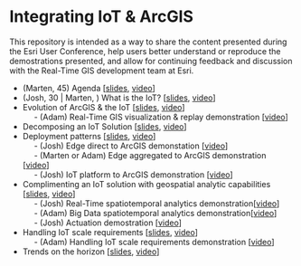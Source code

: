 # Integrating IoT & ArcGIS

This repository is intended as a way to share the content presented during the Esri User Conference, help users better understand or reproduce the demostrations presented, and allow for continuing feedback and discussion with the Real-Time GIS development team at Esri.


- (Marten, 45) Agenda [<a href="https://esri.box.com/s/bchtawkhjdadivu1bqb7p1hn7ylkh908">slides</a>, <a href="TODO">video</a>]<br>
- (Josh, 30 | Marten, ) What is the IoT? [<a href="https://esri.box.com/s/clhplnmgixmo954kgglki8i7yc7yf16o">slides</a>, <a href="TODO">video</a>]<br>
- Evolution of ArcGIS & the IoT [<a href="https://esri.box.com/s/wyv1j23xc4s3vsyrdsuylka0jvj8icau">slides</a>, <a href="TODO">video</a>]<br>
&nbsp;&nbsp;&nbsp;&nbsp; - (Adam) Real-Time GIS visualization & replay demonstration [<a href="TODO">video</a>]<br>
- Decomposing an IoT Solution [<a href="https://esri.box.com/s/zjrkk0my1gs01q6rncp2mtl9i0r67jau">slides</a>, <a href="TODO">video</a>]<br>
- Deployment patterns [<a href="https://esri.box.com/s/08k7wtf9duvacxwc132t1tw6xiujzkjo">slides</a>, <a href="TODO">video</a>]<br>
&nbsp;&nbsp;&nbsp;&nbsp; - (Josh) Edge direct to ArcGIS demonstation [<a href="TODO">video</a>]<br>
&nbsp;&nbsp;&nbsp;&nbsp; - (Marten or Adam) Edge aggregated to ArcGIS demonstration [<a href="TODO">video</a>]<br>
&nbsp;&nbsp;&nbsp;&nbsp; - (Josh) IoT platform to ArcGIS demonstration [<a href="TODO">video</a>]<br>
- Complimenting an IoT solution with geospatial analytic capabilities [<a href="https://esri.box.com/s/espj1rxqafb1j51t66ykp2lexnfye6p8">slides</a>, <a href="TODO">video</a>]<br>
&nbsp;&nbsp;&nbsp;&nbsp; - (Josh) Real-Time spatiotemporal analytics demonstration[<a href="TODO">video</a>]<br>
&nbsp;&nbsp;&nbsp;&nbsp; - (Adam) Big Data spatiotemporal analytics demonstration[<a href="TODO">video</a>]<br>
&nbsp;&nbsp;&nbsp;&nbsp; - (Josh) Actuation demostration [<a href="TODO">video</a>]<br>
- Handling IoT scale requirements [<a href="https://esri.box.com/s/ehcdhpbw4en13ph1ixsk2rqpwrtvbzm0">slides</a>, <a href="TODO">video</a>]<br>
&nbsp;&nbsp;&nbsp;&nbsp; - (Adam) Handling IoT scale requirements demonstration [<a href="TODO">video</a>]<br>
- Trends on the horizon [<a href="https://esri.box.com/s/josxra2o6b1ypa6syqsq1lqh6mayrjn4">slides</a>, <a href="TODO">video</a>]<br>




